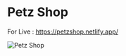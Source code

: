 # Petz Shop

For Live : https://petzshop.netlify.app/

![Petz Shop](https://user-images.githubusercontent.com/93766996/142825218-e0866b98-880f-40c7-b102-042cb86b0fec.jpeg)

